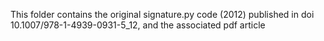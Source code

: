 This folder contains the original signature.py code (2012) published in doi 10.1007/978-1-4939-0931-5_12, and the associated pdf article
